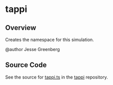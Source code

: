 # tappi

## Overview

Creates the namespace for this simulation.

@author Jesse Greenberg



## Source Code

See the source for [tappi.ts](https://github.com/phetsims/tappi/blob/main/js/tappi.ts) in the [tappi](https://github.com/phetsims/tappi) repository.
